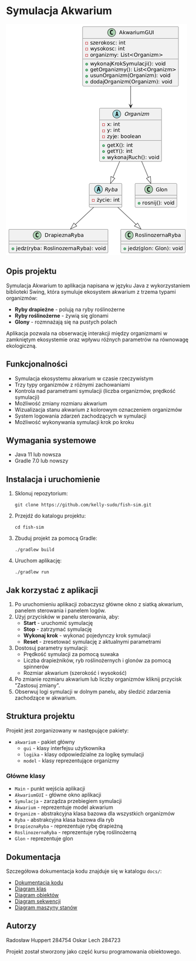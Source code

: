 # Symulacja Akwarium

![Symulacja Akwarium](docs/diagramKlas.png)

## Opis projektu

Symulacja Akwarium to aplikacja napisana w języku Java z wykorzystaniem biblioteki Swing, która symuluje ekosystem akwarium z trzema typami organizmów:

- **Ryby drapieżne** - polują na ryby roślinożerne
- **Ryby roślinożerne** - żywią się glonami
- **Glony** - rozmnażają się na pustych polach

Aplikacja pozwala na obserwację interakcji między organizmami w zamkniętym ekosystemie oraz wpływu różnych parametrów na równowagę ekologiczną.

## Funkcjonalności

- Symulacja ekosystemu akwarium w czasie rzeczywistym
- Trzy typy organizmów z różnymi zachowaniami
- Kontrola nad parametrami symulacji (liczba organizmów, prędkość symulacji)
- Możliwość zmiany rozmiaru akwarium
- Wizualizacja stanu akwarium z kolorowym oznaczeniem organizmów
- System logowania zdarzeń zachodzących w symulacji
- Możliwość wykonywania symulacji krok po kroku

## Wymagania systemowe

- Java 11 lub nowsza
- Gradle 7.0 lub nowszy

## Instalacja i uruchomienie

1. Sklonuj repozytorium:
   ```
   git clone https://github.com/kelly-sudo/fish-sim.git
   ```

2. Przejdź do katalogu projektu:
   ```
   cd fish-sim
   ```

3. Zbuduj projekt za pomocą Gradle:
   ```
   ./gradlew build
   ```

4. Uruchom aplikację:
   ```
   ./gradlew run
   ```

## Jak korzystać z aplikacji

1. Po uruchomieniu aplikacji zobaczysz główne okno z siatką akwarium, panelem sterowania i panelem logów.
2. Użyj przycisków w panelu sterowania, aby:
   - **Start** - uruchomić symulację
   - **Stop** - zatrzymać symulację
   - **Wykonaj krok** - wykonać pojedynczy krok symulacji
   - **Reset** - zresetować symulację z aktualnymi parametrami
3. Dostosuj parametry symulacji:
   - Prędkość symulacji za pomocą suwaka
   - Liczba drapieżników, ryb roślinożernych i glonów za pomocą spinnerów
   - Rozmiar akwarium (szerokość i wysokość)
4. Po zmianie rozmiaru akwarium lub liczby organizmów kliknij przycisk "Zastosuj zmiany".
5. Obserwuj logi symulacji w dolnym panelu, aby śledzić zdarzenia zachodzące w akwarium.

## Struktura projektu

Projekt jest zorganizowany w następujące pakiety:

- `akwarium` - pakiet główny
  - `gui` - klasy interfejsu użytkownika
  - `logika` - klasy odpowiedzialne za logikę symulacji
  - `model` - klasy reprezentujące organizmy

### Główne klasy

- `Main` - punkt wejścia aplikacji
- `AkwariumGUI` - główne okno aplikacji
- `Symulacja` - zarządza przebiegiem symulacji
- `Akwarium` - reprezentuje model akwarium
- `Organizm` - abstrakcyjna klasa bazowa dla wszystkich organizmów
- `Ryba` - abstrakcyjna klasa bazowa dla ryb
- `DrapieznaRyba` - reprezentuje rybę drapieżną
- `RoslinozernaRyba` - reprezentuje rybę roślinożerną
- `Glon` - reprezentuje glon

## Dokumentacja

Szczegółowa dokumentacja kodu znajduje się w katalogu `docs/`:
- [Dokumentacja kodu](docs/dokumentacja_kodu.md)
- [Diagram klas](docs/diagramKlas.png)
- [Diagram obiektów](docs/diagramObiektow.png)
- [Diagram sekwencji](docs/diagramSekwencji.png)
- [Diagram maszyny stanów](docs/diagramMaszynyStanow.png)

## Autorzy
Radosław Huppert 284754
Oskar Lech 284723

Projekt został stworzony jako część kursu programowania obiektowego.
